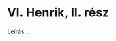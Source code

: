 <!-- ======================================================================
--- Search engine
title:          VI. Henrik, II. rész
keywords:       VI. Henrik, II. rész, Shakespeare, királydráma
description:    William Shakespeare: VI. Henrik, II. rész.
--- Menu system
order:          70
text:           VI. Henrik, II. rész
hidden:         false
umbel:          false
--- Page properties
id:             /histories/henry-vi-part-ii
document:       
layout:         layout-2-left
$-left:         play-list
======================================================================= -->

# VI. Henrik, II. rész

Leírás...
